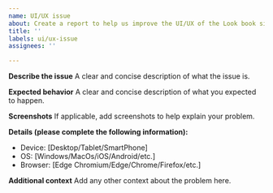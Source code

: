 ```yaml
---
name: UI/UX issue
about: Create a report to help us improve the UI/UX of the Look book site
title: ''
labels: ui/ux-issue
assignees: ''

---
```


**Describe the issue**
A clear and concise description of what the issue is.

**Expected behavior**
A clear and concise description of what you expected to happen.

**Screenshots**
If applicable, add screenshots to help explain your problem.

**Details (please complete the following information):**
- Device: [Desktop/Tablet/SmartPhone]
- OS: [Windows/MacOs/iOS/Android/etc.]
- Browser: [Edge Chromium/Edge/Chrome/Firefox/etc.]

**Additional context**
Add any other context about the problem here.
